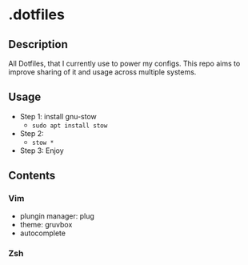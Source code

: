 # .dotfiles

## Description
All Dotfiles, that I currently use to power my configs. This repo aims to improve sharing of it and usage across multiple systems.

## Usage
- Step 1: install gnu-stow
    - ``sudo apt install stow``
- Step 2:
    - ``stow *``
- Step 3: Enjoy

## Contents

### Vim
- plungin manager: plug
- theme: gruvbox
- autocomplete

### Zsh

